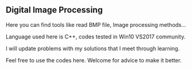 Digital Image Processing
--------------------------------------------------------------------
Here you can find tools like read BMP file, Image processing methods...

Language used here is C++, codes tested in Win10 VS2017 community.

I will update problems with my solutions that I meet through learning.

Feel free to use the codes here. Welcome for advice to make it better.
